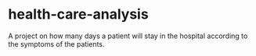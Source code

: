 # health-care-analysis
A project on how many days a patient will stay in the hospital according to the symptoms of the patients.
